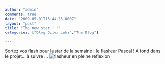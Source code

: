 ```yaml
---
author: "admin"
comments: true
date: "2009-05-01T15:44:26.000Z"
layout: "post"
title: "The new star !!!"
categories: ["Blog Silex Labs","The Blog"]

---
```

Sortez vos flash pour la star de la semaine : le flasheur Pascal ! A fond dans le projet... à suivre ...
![flasheur en pleine reflexion](http://www.silex-labs.com/the-blog/wp-content/uploads/2009/05/dscn0996-300x225.jpg)


